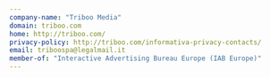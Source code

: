 ```yaml
---
company-name: "Triboo Media"
domain: triboo.com
home: http://triboo.com/
privacy-policy: http://triboo.com/informativa-privacy-contacts/
email: triboospa@legalmail.it
member-of: "Interactive Advertising Bureau Europe (IAB Europe)"
---
```




